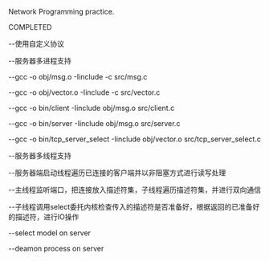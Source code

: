Network Programming practice.

COMPLETED

--使用自定义协议

--服务器多进程支持

--gcc -o obj/msg.o -Iinclude -c src/msg.c 

--gcc -o obj/vector.o -Iinclude -c src/vector.c

--gcc -o bin/client -Iinclude obj/msg.o src/client.c

--gcc -o bin/server -Iinclude obj/msg.o src/server.c

--gcc -o bin/tcp_server_select -Iinclude obj/vector.o src/tcp_server_select.c

--服务器多线程支持

--服务器端启动线程遍历已连接的客户端并以非阻塞方式进行读写处理

--主线程监听端口，把连接放入描述符集，子线程遍历描述符集，并进行双向通信

--子线程调用select委托内核检查传入的描述符是否准备好，根据返回的已准备好的描述符，进行IO操作

--select model on server

--deamon process on server

